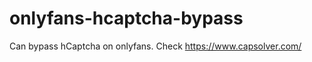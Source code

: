 # onlyfans-hcaptcha-bypass
Can bypass hCaptcha on onlyfans. Check https://www.capsolver.com/ 












































                           